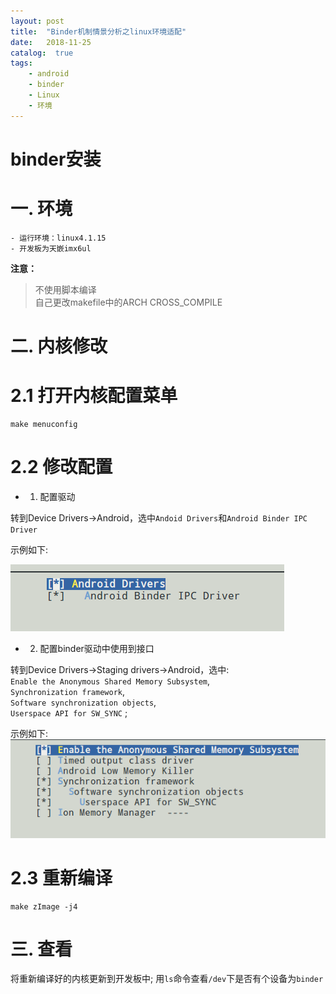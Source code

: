 ```yaml
---
layout: post
title:  "Binder机制情景分析之linux环境适配"
date:   2018-11-25
catalog:  true
tags:
    - android
    - binder
    - Linux
    - 环境
---
```


# binder安装


# 一. 环境
    - 运行环境：linux4.1.15
    - 开发板为天嵌imx6ul

**注意：**
>不使用脚本编译  
>自己更改makefile中的ARCH CROSS_COMPILE

# 二. 内核修改

# 2.1 打开内核配置菜单

```
make menuconfig 
```

# 2.2 修改配置
- 1. 配置驱动  

转到Device Drivers->Android，选中`Andoid Drivers`和`Android Binder IPC Driver`  

示例如下:  

![android_dirvers](/images/binder/make_menuconfig_android_dirvers.png)

- 2. 配置binder驱动中使用到接口  

转到Device Drivers->Staging drivers->Android，选中:  
`Enable the Anonymous Shared Memory Subsystem`,   
`Synchronization framework`,  
`Software synchronization objects`,   
`Userspace API for SW_SYNC`  ;

示例如下:  
![android sync](/images/binder/make_menucconfig_androidsyn.png)

# 2.3 重新编译

```
make zImage -j4 
```

# 三. 查看
 
 将重新编译好的内核更新到开发板中;
 用`ls`命令查看`/dev`下是否有个设备为`binder`



